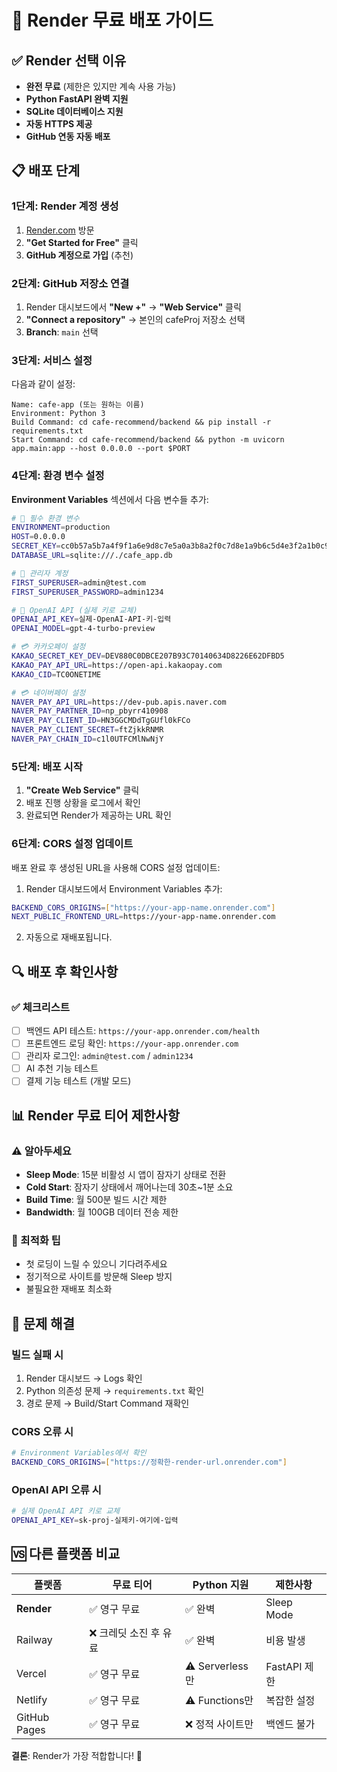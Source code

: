 # 🚀 Render 무료 배포 가이드

## ✅ Render 선택 이유
- **완전 무료** (제한은 있지만 계속 사용 가능)
- **Python FastAPI 완벽 지원**
- **SQLite 데이터베이스 지원**
- **자동 HTTPS 제공**
- **GitHub 연동 자동 배포**

## 📋 배포 단계

### 1단계: Render 계정 생성
1. [Render.com](https://render.com) 방문
2. **"Get Started for Free"** 클릭
3. **GitHub 계정으로 가입** (추천)

### 2단계: GitHub 저장소 연결
1. Render 대시보드에서 **"New +"** → **"Web Service"** 클릭
2. **"Connect a repository"** → 본인의 cafeProj 저장소 선택
3. **Branch**: `main` 선택

### 3단계: 서비스 설정
다음과 같이 설정:

```
Name: cafe-app (또는 원하는 이름)
Environment: Python 3
Build Command: cd cafe-recommend/backend && pip install -r requirements.txt
Start Command: cd cafe-recommend/backend && python -m uvicorn app.main:app --host 0.0.0.0 --port $PORT
```

### 4단계: 환경 변수 설정
**Environment Variables** 섹션에서 다음 변수들 추가:

```bash
# 🔑 필수 환경 변수
ENVIRONMENT=production
HOST=0.0.0.0
SECRET_KEY=cc0b57a5b7a4f9f1a6e9d8c7e5a0a3b8a2f0c7d8e1a9b6c5d4e3f2a1b0c9d8e7
DATABASE_URL=sqlite:///./cafe_app.db

# 👤 관리자 계정
FIRST_SUPERUSER=admin@test.com
FIRST_SUPERUSER_PASSWORD=admin1234

# 🤖 OpenAI API (실제 키로 교체)
OPENAI_API_KEY=실제-OpenAI-API-키-입력
OPENAI_MODEL=gpt-4-turbo-preview

# 💳 카카오페이 설정
KAKAO_SECRET_KEY_DEV=DEV880C0DBCE207B93C70140634D8226E62DFBD5
KAKAO_PAY_API_URL=https://open-api.kakaopay.com
KAKAO_CID=TC0ONETIME

# 💳 네이버페이 설정
NAVER_PAY_API_URL=https://dev-pub.apis.naver.com
NAVER_PAY_PARTNER_ID=np_pbyrr410908
NAVER_PAY_CLIENT_ID=HN3GGCMDdTgGUfl0kFCo
NAVER_PAY_CLIENT_SECRET=ftZjkkRNMR
NAVER_PAY_CHAIN_ID=c1l0UTFCMlNwNjY
```

### 5단계: 배포 시작
1. **"Create Web Service"** 클릭
2. 배포 진행 상황을 로그에서 확인
3. 완료되면 Render가 제공하는 URL 확인

### 6단계: CORS 설정 업데이트
배포 완료 후 생성된 URL을 사용해 CORS 설정 업데이트:

1. Render 대시보드에서 Environment Variables 추가:
```bash
BACKEND_CORS_ORIGINS=["https://your-app-name.onrender.com"]
NEXT_PUBLIC_FRONTEND_URL=https://your-app-name.onrender.com
```

2. 자동으로 재배포됩니다.

## 🔍 배포 후 확인사항

### ✅ 체크리스트
- [ ] 백엔드 API 테스트: `https://your-app.onrender.com/health`
- [ ] 프론트엔드 로딩 확인: `https://your-app.onrender.com`
- [ ] 관리자 로그인: `admin@test.com` / `admin1234`
- [ ] AI 추천 기능 테스트
- [ ] 결제 기능 테스트 (개발 모드)

## 📊 Render 무료 티어 제한사항

### ⚠️ 알아두세요
- **Sleep Mode**: 15분 비활성 시 앱이 잠자기 상태로 전환
- **Cold Start**: 잠자기 상태에서 깨어나는데 30초~1분 소요
- **Build Time**: 월 500분 빌드 시간 제한
- **Bandwidth**: 월 100GB 데이터 전송 제한

### 🎯 최적화 팁
- 첫 로딩이 느릴 수 있으니 기다려주세요
- 정기적으로 사이트를 방문해 Sleep 방지
- 불필요한 재배포 최소화

## 🚨 문제 해결

### 빌드 실패 시
1. Render 대시보드 → Logs 확인
2. Python 의존성 문제 → `requirements.txt` 확인
3. 경로 문제 → Build/Start Command 재확인

### CORS 오류 시
```bash
# Environment Variables에서 확인
BACKEND_CORS_ORIGINS=["https://정확한-render-url.onrender.com"]
```

### OpenAI API 오류 시
```bash
# 실제 OpenAI API 키로 교체
OPENAI_API_KEY=sk-proj-실제키-여기에-입력
```

## 🆚 다른 플랫폼 비교

| 플랫폼 | 무료 티어 | Python 지원 | 제한사항 |
|--------|-----------|-------------|----------|
| **Render** | ✅ 영구 무료 | ✅ 완벽 | Sleep Mode |
| Railway | ❌ 크레딧 소진 후 유료 | ✅ 완벽 | 비용 발생 |
| Vercel | ✅ 영구 무료 | ⚠️ Serverless만 | FastAPI 제한 |
| Netlify | ✅ 영구 무료 | ⚠️ Functions만 | 복잡한 설정 |
| GitHub Pages | ✅ 영구 무료 | ❌ 정적 사이트만 | 백엔드 불가 |

**결론**: Render가 가장 적합합니다! 🎉 